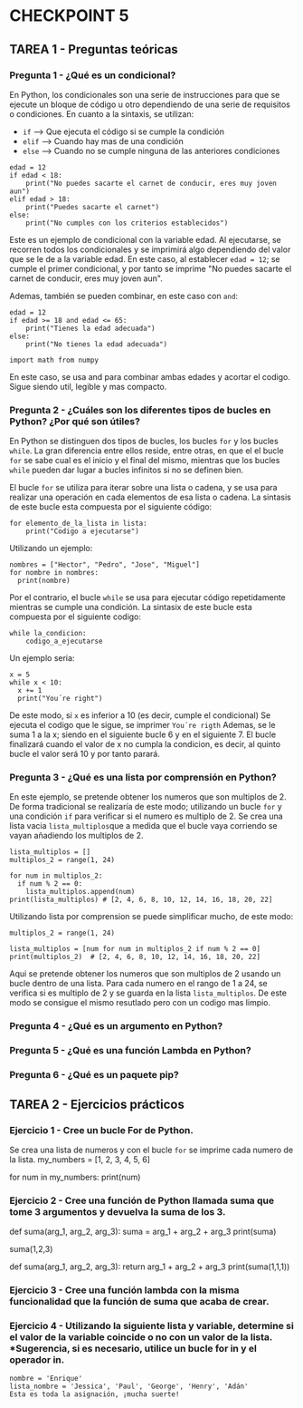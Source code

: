 # CHECKPOINT 5



## TAREA 1 - Preguntas teóricas
### Pregunta 1 - ¿Qué es un condicional?
En Python, los condicionales son una serie de instrucciones para que se ejecute un bloque de código u otro dependiendo de una serie de requisitos o condiciones.
En cuanto a la sintaxis, se utilizan:
-	`if` --> Que ejecuta el código si se cumple la condición
-	`elif` --> Cuando hay mas de una condición
-	`else` --> Cuando no se cumple ninguna de las anteriores condiciones
  
```
edad = 12
if edad < 18:
    print("No puedes sacarte el carnet de conducir, eres muy joven aun")
elif edad > 18:
    print("Puedes sacarte el carnet")
else:
    print("No cumples con los criterios establecidos")
```
Este es un ejemplo de condicional con la variable edad.
Al ejecutarse, se recorren todos los condicionales y se imprimirá algo dependiendo del valor que se le de a la variable edad.
En este caso, al establecer `edad = 12`; se cumple el primer condicional, y por tanto se imprime "No puedes sacarte el carnet de conducir, eres muy joven aun".

Ademas, también se pueden combinar, en este caso con `and`:
```
edad = 12
if edad >= 18 and edad <= 65:
    print("Tienes la edad adecuada")
else:
    print("No tienes la edad adecuada")
```
```
import math from numpy
```
En este caso, se usa and para combinar ambas edades y acortar el codigo.
Sigue siendo util, legible y mas compacto.


### Pregunta 2 - 	¿Cuáles son los diferentes tipos de bucles en Python? ¿Por qué son útiles?

En Python se distinguen dos tipos de bucles, los bucles `for` y los bucles `while`. La gran diferencia entre ellos reside, entre otras, en que el el bucle `for` se sabe cual es el inicio y el final del mismo, mientras que los bucles  `while` pueden dar lugar a bucles infinitos si no se definen bien.

El bucle `for` se utiliza para iterar sobre una lista o cadena, y se usa para realizar una operación en cada elementos de esa lista o cadena.
La sintasis de este bucle esta compuesta por el siguiente código:
```lista = ["elemento_1", "elemento_2"]
for elemento_de_la_lista in lista:
    print("Codigo a ejecutarse")
```
Utilizando un ejemplo:
```
nombres = ["Hector", "Pedro", "Jose", "Miguel"]
for nombre in nombres:
  print(nombre)
```

Por el contrario, el bucle `while` se usa para ejecutar código repetidamente mientras se cumple una condición. 
La sintasix de este bucle esta compuesta por el siguiente codigo:
```
while la_condicion:
    codigo_a_ejecutarse
```
Un ejemplo seria:
```
x = 5
while x < 10:
  x += 1
  print("You´re right")
```
De este modo, si `x` es inferior a 10 (es decir, cumple el condicional)
Se ejecuta el codigo que le sigue, se imprimer `You´re rigth`
Ademas, se le suma 1 a la x; siendo en el siguiente bucle 6 y en el siguiente 7.
El bucle finalizará cuando el valor de x no cumpla la condicion, es decir, al quinto bucle el valor será 10 y por tanto parará.



### Pregunta 3 - ¿Qué es una lista por comprensión en Python?
En este ejemplo, se pretende obtener los numeros que son multiplos de 2.
De forma tradicional se realizaría de este modo; utilizando un bucle `for` y una condición `if` para verificar si el numero es multiplo de 2. Se crea una lista vacia `lista_multiplos`que a medida que el bucle vaya corriendo se vayan añadiendo los multiplos de 2.
```
lista_multiplos = []
multiplos_2 = range(1, 24)

for num in multiplos_2:
  if num % 2 == 0:
    lista_multiplos.append(num)
print(lista_multiplos) # [2, 4, 6, 8, 10, 12, 14, 16, 18, 20, 22]
```
Utilizando lista por comprension se puede simplificar mucho, de este modo:
```
multiplos_2 = range(1, 24)

lista_multiplos = [num for num in multiplos_2 if num % 2 == 0]
print(multiplos_2)  # [2, 4, 6, 8, 10, 12, 14, 16, 18, 20, 22]
```
Aqui se pretende obtener los numeros que son multiplos de 2 usando un bucle dentro de una lista. Para cada numero en el rango de 1 a 24, se verifica si es multiplo de 2 y se guarda en la lista `lista_multiplos`. De este modo se consigue el mismo resutlado pero con un codigo mas limpio.
















### Pregunta 4 - ¿Qué es un argumento en Python?
### Pregunta 5 - ¿Qué es una función Lambda en Python?
### Pregunta 6 - ¿Qué es un paquete pip?































## TAREA 2 - Ejercicios prácticos
### Ejercicio 1 - Cree un bucle For de Python.

Se crea una lista de numeros y con el bucle ```for``` se imprime cada numero de la lista.
my_numbers = [1, 2, 3, 4, 5, 6]

for num in my_numbers:
  print(num)




### Ejercicio 2 - Cree una función de Python llamada suma que tome 3 argumentos y devuelva la suma de los 3.

def suma(arg_1, arg_2, arg_3):
  suma = arg_1 + arg_2 + arg_3
  print(suma)

suma(1,2,3)

def suma(arg_1, arg_2, arg_3):
  return arg_1 + arg_2 + arg_3
print(suma(1,1,1))



### Ejercicio 3 - Cree una función lambda con la misma funcionalidad que la función de suma que acaba de crear.
### Ejercicio 4 - Utilizando la siguiente lista y variable, determine si el valor de la variable coincide o no con un valor de la lista. *Sugerencia, si es necesario, utilice un bucle for in y el operador in.
```
nombre = 'Enrique'
lista_nombre = 'Jessica', 'Paul', 'George', 'Henry', 'Adán'
Esta es toda la asignación, ¡mucha suerte!
```


